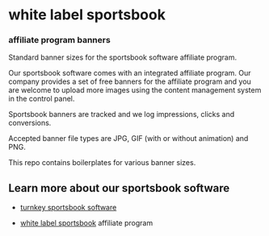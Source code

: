 # white label sportsbook 
### affiliate program banners

Standard banner sizes for the sportsbook software affiliate program.

Our sportsbook software comes with an integrated affiliate program. Our company provides a set of free banners for the affiliate program and you are welcome to upload more images using the content management system in the control panel.

Sportsbook banners are tracked and we log impressions, clicks and conversions.

Accepted banner file types are JPG, GIF (with or without animation) and PNG.

This repo contains boilerplates for various banner sizes.

## Learn more about our sportsbook software

* [turnkey sportsbook software](https://www.turnkey-sportsbook-software.com/products/sportsbook-software/)

* [white label sportsbook](https://www.white-label-sportsbook.net/sportsbook_features-and-functions/affiliate-marketing-program/) affiliate program

